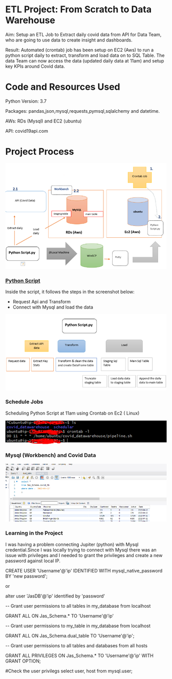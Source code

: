 # ETL Project: From Scratch to Data Warehouse 

Aim: Setup an ETL Job to Extract daily covid data from API for Data Team, who are going to use data to create insight and dashboards. 

Result: Automated (crontab) job has been setup on EC2 (Aws) to run a python script daily to extract, transform and load data on to SQL Table. The data Team can now access the data (updated daily data at 11am) and setup key KPIs around Covid data.

# Code and Resources Used
Python Version: 3.7

Packages: pandas,json,mysql,requests,pymsql,sqlalchemy and datetime.

AWs: RDs (Mysql) and EC2 (ubuntu)

API: covid19api.com 


# Project Process

![ ](images/etl1.PNG)

### [Python Script](https://github.com/Jaspreetsm21/ETL_Project/blob/main/Daily_script.py)

Inside the script, it follows the steps in the screenshot below:
- Request Api and Transform
- Connect with Mysql and load the data

![ ](images/scr1.PNG)
 
### Schedule Jobs

Scheduling Python Script at 11am using Crontab on Ec2 ( Linux)

![ ](images/cron.PNG)


### Mysql (Workbench) and Covid Data

![ ](images/sql.PNG)

### Learning in the Project

I was having a problem connecting Jupiter (python) with Mysql credential.Since I was locally trying to connect with Mysql there was an issue with privileges and I needed to grant the privileges and create a new password against local IP.

CREATE USER 'Username'@'ip' IDENTIFIED WITH mysql_native_password BY 'new password';

or 

alter user 'JasDB'@'ip' identified by 'password'

-- Grant user permissions to all tables in my_database from localhost 

GRANT ALL ON Jas_Schema.* TO 'Username'@'ip'

-- Grant user permissions to my_table in my_database from localhost 

GRANT ALL ON Jas_Schema.dual_table TO 'Username'@'ip';

-- Grant user permissions to all tables and databases from all hosts

GRANT ALL PRIVILEGES ON Jas_Schema.* TO 'Username'@'ip' WITH GRANT OPTION;


#Check the user privilegs
select user, host from mysql.user;


